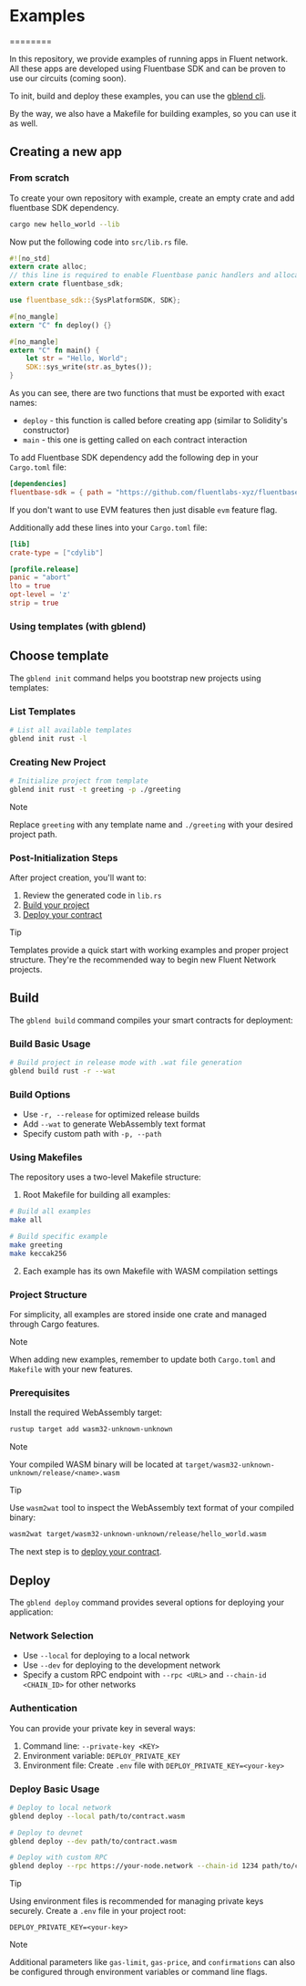 # Examples

========

In this repository, we provide examples of running apps in Fluent network.
All these apps are developed using Fluentbase SDK and can be proven to use our circuits (coming soon).

To init, build and deploy these examples, you can use the [gblend cli](https://github.com/fluentlabs-xyz/gblend).

By the way, we also have a Makefile for building examples, so you can use it as well.

## Creating a new app

### From scratch

To create your own repository with example, create an empty crate and add fluentbase SDK dependency.

```bash
cargo new hello_world --lib
```

Now put the following code into `src/lib.rs` file.

```rust
#![no_std]
extern crate alloc;
// this line is required to enable Fluentbase panic handlers and allocators
extern crate fluentbase_sdk;

use fluentbase_sdk::{SysPlatformSDK, SDK};

#[no_mangle]
extern "C" fn deploy() {}

#[no_mangle]
extern "C" fn main() {
    let str = "Hello, World";
    SDK::sys_write(str.as_bytes());
}
```

As you can see, there are two functions that must be exported with exact names:

- `deploy` - this function is called before creating app (similar to Solidity's constructor)
- `main` - this one is getting called on each contract interaction

To add Fluentbase SDK dependency add the following dep in your `Cargo.toml` file:

```toml
[dependencies]
fluentbase-sdk = { path = "https://github.com/fluentlabs-xyz/fluentbase", default-features = false }
```

If you don't want to use EVM features then just disable `evm` feature flag.

Additionally add these lines into your `Cargo.toml` file:

```toml
[lib]
crate-type = ["cdylib"]

[profile.release]
panic = "abort"
lto = true
opt-level = 'z'
strip = true
```

### Using templates (with gblend)

## Choose template

The `gblend init` command helps you bootstrap new projects using templates:

### List Templates

```bash
# List all available templates
gblend init rust -l
```

### Creating New Project

```bash
# Initialize project from template
gblend init rust -t greeting -p ./greeting
```

> [!NOTE]
> Replace `greeting` with any template name and `./greeting` with your desired project path.

### Post-Initialization Steps

After project creation, you'll want to:

1. Review the generated code in `lib.rs`
2. [Build your project](#build)
3. [Deploy your contract](#deploy)

> [!TIP]
> Templates provide a quick start with working examples and proper project structure. They're the recommended way to
> begin new Fluent Network projects.

## Build

The `gblend build` command compiles your smart contracts for deployment:

### Build Basic Usage

```bash
# Build project in release mode with .wat file generation
gblend build rust -r --wat
```

### Build Options

- Use `-r, --release` for optimized release builds
- Add `--wat` to generate WebAssembly text format
- Specify custom path with `-p, --path`

### Using Makefiles

The repository uses a two-level Makefile structure:

1. Root Makefile for building all examples:

```bash
# Build all examples
make all

# Build specific example
make greeting
make keccak256
```

2. Each example has its own Makefile with WASM compilation settings

### Project Structure

For simplicity, all examples are stored inside one crate and managed through Cargo features.

> [!NOTE]
> When adding new examples, remember to update both `Cargo.toml` and `Makefile` with your new features.

### Prerequisites

Install the required WebAssembly target:

```bash
rustup target add wasm32-unknown-unknown
```

> [!NOTE]
> Your compiled WASM binary will be located at `target/wasm32-unknown-unknown/release/<name>.wasm`

> [!TIP]
> Use `wasm2wat` tool to inspect the WebAssembly text format of your compiled binary:
>
> ```bash
> wasm2wat target/wasm32-unknown-unknown/release/hello_world.wasm
> ```

The next step is to [deploy your contract](./deploy.md).

## Deploy

The `gblend deploy` command provides several options for deploying your application:

### Network Selection

- Use `--local` for deploying to a local network
- Use `--dev` for deploying to the development network
- Specify a custom RPC endpoint with `--rpc <URL>` and `--chain-id <CHAIN_ID>` for other networks

### Authentication

You can provide your private key in several ways:

1. Command line: `--private-key <KEY>`
2. Environment variable: `DEPLOY_PRIVATE_KEY`
3. Environment file: Create `.env` file with `DEPLOY_PRIVATE_KEY=<your-key>`

### Deploy Basic Usage

```bash
# Deploy to local network
gblend deploy --local path/to/contract.wasm

# Deploy to devnet
gblend deploy --dev path/to/contract.wasm

# Deploy with custom RPC
gblend deploy --rpc https://your-node.network --chain-id 1234 path/to/contract.wasm
```

> [!TIP]
> Using environment files is recommended for managing private keys securely. Create a `.env` file in your project root:
>
> ```
> DEPLOY_PRIVATE_KEY=<your-key>
> ```

> [!NOTE]
> Additional parameters like `gas-limit`, `gas-price`, and `confirmations` can also be configured through environment
> variables or command line flags.

